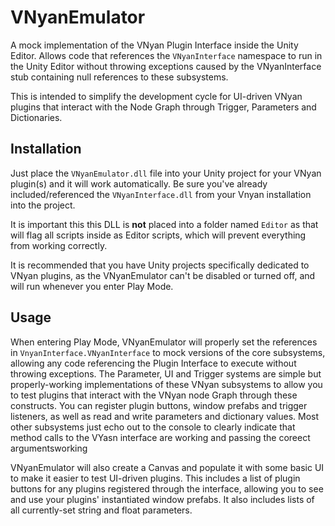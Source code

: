 # VNyanEmulator

A mock implementation of the VNyan Plugin Interface inside the Unity Editor. Allows code that references the `VNyanInterface` namespace to run in the Unity Editor without throwing exceptions caused by the VNyanInterface stub containing null references to these subsystems. 

This is intended to simplify the development cycle for UI-driven VNyan plugins that interact with the Node Graph through Trigger, Parameters and Dictionaries.

## Installation
Just place the `VNyanEmulator.dll` file into your Unity project for your VNyan plugin(s) and it will work automatically.  Be sure you've already included/referenced the `VNyanInterface.dll` from your Vnyan installation into the project.

It is important this this DLL is __not__ placed into a folder named `Editor` as that will flag all scripts inside as Editor scripts, which will prevent everything from working correctly.

It is recommended that you have Unity projects specifically dedicated to VNyan plugins, as the VNyanEmulator can't be disabled or turned off, and will run whenever you enter Play Mode.

## Usage
When entering Play Mode, VNyanEmulator will properly set the references in `VnyanInterface.VNyanInterface` to mock versions of the core subsystems, allowing any code referencing the Plugin Interface to execute without throwing exceptions.
The Parameter, UI and Trigger systems are simple but properly-working implementations of these VNyan subsystems to allow you to test plugins that interact with the VNyan node Graph through these constructs. You can register plugin buttons, window prefabs and trigger listeners, as well as read and write parameters and dictionary values.
Most other subsystems just echo out to the console to clearly indicate that method calls to the VYasn interface are working and passing the coreect argumentsworking

VNyanEmulator will also create a Canvas and populate it with some basic UI to make it easier to test UI-driven plugins.  This includes a list of plugin buttons for any plugins registered through the interface, allowing you to see and use your plugins' instantiated window prefabs.  It also includes lists of all currently-set string and float parameters.